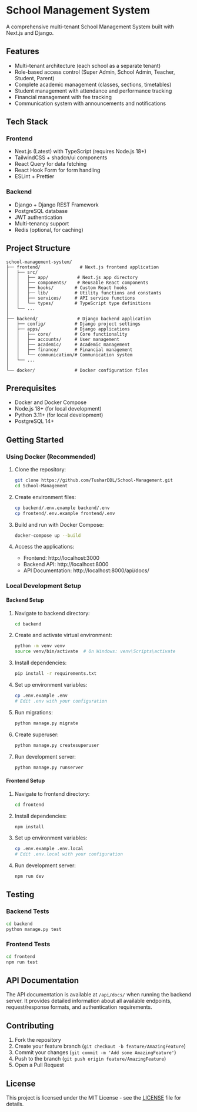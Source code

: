 # School Management System

A comprehensive multi-tenant School Management System built with Next.js and Django.

## Features

- Multi-tenant architecture (each school as a separate tenant)
- Role-based access control (Super Admin, School Admin, Teacher, Student, Parent)
- Complete academic management (classes, sections, timetables)
- Student management with attendance and performance tracking
- Financial management with fee tracking
- Communication system with announcements and notifications

## Tech Stack

### Frontend
- Next.js (Latest) with TypeScript (requires Node.js 18+)
- TailwindCSS + shadcn/ui components
- React Query for data fetching
- React Hook Form for form handling
- ESLint + Prettier

### Backend
- Django + Django REST Framework
- PostgreSQL database
- JWT authentication
- Multi-tenancy support
- Redis (optional, for caching)

## Project Structure

```
school-management-system/
├── frontend/               # Next.js frontend application
│   ├── src/
│   │   ├── app/           # Next.js app directory
│   │   ├── components/    # Reusable React components
│   │   ├── hooks/        # Custom React hooks
│   │   ├── lib/          # Utility functions and constants
│   │   ├── services/     # API service functions
│   │   └── types/        # TypeScript type definitions
│   └── ...
│
├── backend/               # Django backend application
│   ├── config/           # Django project settings
│   ├── apps/             # Django applications
│   │   ├── core/         # Core functionality
│   │   ├── accounts/     # User management
│   │   ├── academic/     # Academic management
│   │   ├── finance/      # Financial management
│   │   └── communication/# Communication system
│   └── ...
│
└── docker/               # Docker configuration files
```

## Prerequisites

- Docker and Docker Compose
- Node.js 18+ (for local development)
- Python 3.11+ (for local development)
- PostgreSQL 14+

## Getting Started

### Using Docker (Recommended)

1. Clone the repository:
   ```bash
   git clone https://github.com/TusharDDL/School-Management.git
   cd School-Management
   ```

2. Create environment files:
   ```bash
   cp backend/.env.example backend/.env
   cp frontend/.env.example frontend/.env
   ```

3. Build and run with Docker Compose:
   ```bash
   docker-compose up --build
   ```

4. Access the applications:
   - Frontend: http://localhost:3000
   - Backend API: http://localhost:8000
   - API Documentation: http://localhost:8000/api/docs/

### Local Development Setup

#### Backend Setup

1. Navigate to backend directory:
   ```bash
   cd backend
   ```

2. Create and activate virtual environment:
   ```bash
   python -m venv venv
   source venv/bin/activate  # On Windows: venv\Scripts\activate
   ```

3. Install dependencies:
   ```bash
   pip install -r requirements.txt
   ```

4. Set up environment variables:
   ```bash
   cp .env.example .env
   # Edit .env with your configuration
   ```

5. Run migrations:
   ```bash
   python manage.py migrate
   ```

6. Create superuser:
   ```bash
   python manage.py createsuperuser
   ```

7. Run development server:
   ```bash
   python manage.py runserver
   ```

#### Frontend Setup

1. Navigate to frontend directory:
   ```bash
   cd frontend
   ```

2. Install dependencies:
   ```bash
   npm install
   ```

3. Set up environment variables:
   ```bash
   cp .env.example .env.local
   # Edit .env.local with your configuration
   ```

4. Run development server:
   ```bash
   npm run dev
   ```

## Testing

### Backend Tests
```bash
cd backend
python manage.py test
```

### Frontend Tests
```bash
cd frontend
npm run test
```

## API Documentation

The API documentation is available at `/api/docs/` when running the backend server. It provides detailed information about all available endpoints, request/response formats, and authentication requirements.

## Contributing

1. Fork the repository
2. Create your feature branch (`git checkout -b feature/AmazingFeature`)
3. Commit your changes (`git commit -m 'Add some AmazingFeature'`)
4. Push to the branch (`git push origin feature/AmazingFeature`)
5. Open a Pull Request

## License

This project is licensed under the MIT License - see the [LICENSE](LICENSE) file for details.
